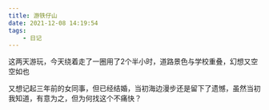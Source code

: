 ```yaml
---
title: 游铁仔山
date: 2021-12-08 14:19:54
tags:
    - 日记
---
```

这两天游玩，今天绕着走了一圈用了2个半小时，道路景色与学校重叠，幻想又空空如也

又想记起三年前的女同事，但已经结婚，当初海边漫步还是留下了遗憾，虽然当初我知道，有意为之，但为何找这个不痛快？